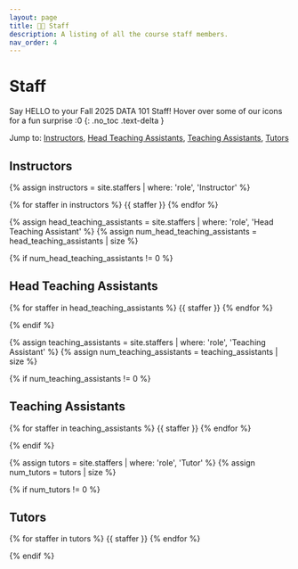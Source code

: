 ```yaml
---
layout: page
title: 🧑‍🏫 Staff
description: A listing of all the course staff members.
nav_order: 4
---
```


# Staff
Say HELLO to your Fall 2025 DATA 101 Staff! Hover over some of our icons for a fun surprise :0
{: .no_toc .text-delta }

Jump to: [Instructors](#instructors), [Head Teaching Assistants](#head-teaching-assistants), [Teaching Assistants](#teaching-assistants), [Tutors](#tutors)

## Instructors

{% assign instructors = site.staffers | where: 'role', 'Instructor' %}

<div class="role flex">
{% for staffer in instructors %}
{{ staffer }}
{% endfor %}
</div>

{% assign head_teaching_assistants = site.staffers | where: 'role', 'Head Teaching Assistant' %}
{% assign num_head_teaching_assistants = head_teaching_assistants | size %}

{% if num_head_teaching_assistants != 0 %}

## Head Teaching Assistants

<div class="role flex">
{% for staffer in head_teaching_assistants %}
{{ staffer }}
{% endfor %}
</div>

{% endif %}



{% assign teaching_assistants = site.staffers | where: 'role', 'Teaching Assistant' %}
{% assign num_teaching_assistants = teaching_assistants | size %}

{% if num_teaching_assistants != 0 %}

## Teaching Assistants

<div class="role flex">
{% for staffer in teaching_assistants %}
{{ staffer }}
{% endfor %}
</div>

{% endif %}

{% assign tutors = site.staffers | where: 'role', 'Tutor' %}
{% assign num_tutors = tutors | size %}

{% if num_tutors != 0 %}

## Tutors

<div class="role flex">
{% for staffer in tutors %}
{{ staffer }}
{% endfor %}
</div>

{% endif %}
